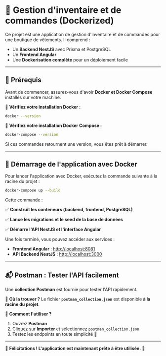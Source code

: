 # 🚀 Gestion d'inventaire et de commandes (Dockerized)

Ce projet est une application de gestion d'inventaire et de commandes pour une boutique de vêtements. Il comprend :
- Un **Backend NestJS** avec Prisma et PostgreSQL
- Un **Frontend Angular**
- Une **Dockerisation complète** pour un déploiement facile

---

## 📌 Prérequis

Avant de commencer, assurez-vous d'avoir **Docker et Docker Compose** installés sur votre machine.

🔹 **Vérifiez votre installation Docker :**
```sh
docker --version
```

🔹 **Vérifiez votre installation Docker Compose :**
```sh
docker-compose --version
```

Si ces commandes retournent une version, vous êtes prêt à démarrer.

---

## 🚀 Démarrage de l'application avec Docker

Pour lancer l'application avec Docker, exécutez la commande suivante à la racine du projet :

```sh
docker-compose up --build
```

Cette commande :

✅ **Construit les conteneurs (backend, frontend, PostgreSQL)**

✅ **Lance les migrations et le seed de la base de données**

✅ **Démarre l'API NestJS et l'interface Angular**

Une fois terminé, vous pouvez accéder aux services :
- **Frontend Angular** : [http://localhost:8081](http://localhost:8081)
- **API Backend NestJS** : [http://localhost:3000](http://localhost:3000)


---

## 📬 Postman : Tester l'API facilement

Une **collection Postman** est fournie pour tester l'API rapidement.

📌 **Où la trouver ?**
Le fichier **`postman_collection.json`** est disponible **à la racine du projet**.

📌 **Comment l'utiliser ?**
1. Ouvrez **Postman**
2. Cliquez sur **Importer** et sélectionnez `postman_collection.json`
3. Testez les endpoints en toute simplicité 🎯

---


🎉 **Félicitations ! L'application est maintenant prête à être utilisée.** 🚀


